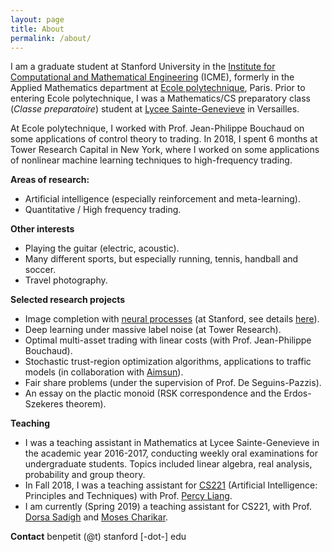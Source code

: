 ```yaml
---
layout: page
title: About
permalink: /about/
---
```


I am a graduate student at Stanford University in the [Institute for Computational and Mathematical Engineering](https://icme.stanford.edu/) (ICME), formerly in the Applied Mathematics department at [Ecole polytechnique](https://www.polytechnique.edu/en), Paris. Prior to entering Ecole polytechnique, I was a Mathematics/CS preparatory class (<i>Classe preparatoire</i>) student at [Lycee Sainte-Genevieve](http://www.bginette.com/) in Versailles.

At Ecole polytechnique, I worked with Prof. Jean-Philippe Bouchaud on some applications of control theory to trading. In 2018, I spent 6 months at Tower Research Capital in New York, where I worked on some applications of nonlinear machine learning techniques to high-frequency trading.

<b>Areas of research:</b>

- Artificial intelligence (especially reinforcement and meta-learning).
- Quantitative / High frequency trading.

<b>Other interests</b>

- Playing the guitar (electric, acoustic).
- Many different sports, but especially running, tennis, handball and soccer.
- Travel photography.

<b>Selected research projects</b>

- Image completion with [neural processes](https://arxiv.org/pdf/1807.01622.pdf) (at Stanford, see details [here](https://github.com/Arnaud15/CS236_Neural_Processes_For_Image_Completion)).
- Deep learning under massive label noise (at Tower Research).
- Optimal multi-asset trading with linear costs (with Prof. Jean-Philippe Bouchaud).
- Stochastic trust-region optimization algorithms, applications to traffic models (in collaboration with [Aimsun](https://www.aimsun.com/)).
- Fair share problems (under the supervision of Prof. De Seguins-Pazzis).
- An essay on the plactic monoid (RSK correspondence and the Erdos-Szekeres theorem).

<b>Teaching</b>

- I was a teaching assistant in Mathematics at Lycee Sainte-Genevieve in the academic year 2016-2017, conducting weekly oral examinations for undergraduate students. Topics included linear algebra, real analysis, probability and group theory.
- In Fall 2018, I was a teaching assistant for [CS221](http://web.stanford.edu/class/cs221/) (Artificial Intelligence: Principles and Techniques) with Prof. [Percy Liang](https://cs.stanford.edu/~pliang/).
- I am currently (Spring 2019) a teaching assistant for CS221, with Prof. [Dorsa Sadigh](https://dorsa.fyi/) and [Moses Charikar](https://profiles.stanford.edu/moses-charikar).

<b>Contact</b>
benpetit \(@t\) stanford \[-dot-\] edu
